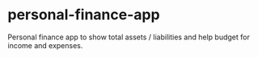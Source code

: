 # personal-finance-app
Personal finance app to show total assets / liabilities and help budget for income and expenses.
